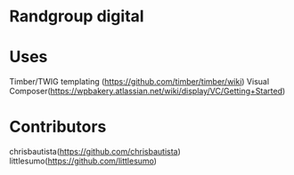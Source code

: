 # Randgroup digital

# Uses

Timber/TWIG templating (https://github.com/timber/timber/wiki) 
Visual Composer(https://wpbakery.atlassian.net/wiki/display/VC/Getting+Started)

# Contributors
chrisbautista(https://github.com/chrisbautista)
littlesumo(https://github.com/littlesumo)

